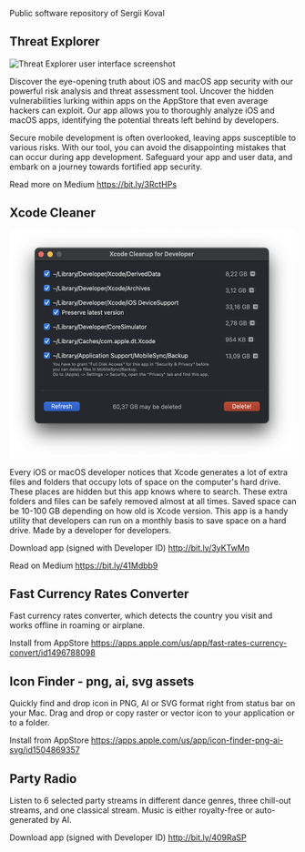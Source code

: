 Public software repository of Sergii Koval

## Threat Explorer
<img src="https://jimdo-storage.freetls.fastly.net/image/398441657/9e829d64-110d-4f4b-ae6a-979322c79ba5.png?quality=80,90&auto=webp&disable=upscale&width=1024&height=669&trim=75,0,72,0" alt="Threat Explorer user interface screenshot" style="height: 315px; width:500px;"/>

Discover the eye-opening truth about iOS and macOS app security with our powerful risk analysis and threat assessment tool. Uncover the hidden vulnerabilities lurking within apps on the AppStore that even average hackers can exploit. Our app allows you to thoroughly analyze iOS and macOS apps, identifying the potential threats left behind by developers.

Secure mobile development is often overlooked, leaving apps susceptible to various risks. With our tool, you can avoid the disappointing mistakes that can occur during app development. Safeguard your app and user data, and embark on a journey towards fortified app security.

Read more on Medium https://bit.ly/3RctHPs


## Xcode Cleaner
<img src="https://github.com/kovallux/software/raw/main/Xcode%20Cleanup/screenshot1.png" alt="Xcode Cleaner user interface screenshot" style="height: 400px; width:500px;"/>

Every iOS or macOS developer notices that Xcode generates a lot of extra files and folders that occupy lots of space on the computer's hard drive. These places are hidden but this app knows where to search. These extra folders and files can be safely removed almost at all times. Saved space can be 10-100 GB depending on how old is Xcode version.
This app is a handy utility that developers can run on a monthly basis to save space on a hard drive. Made by a developer for developers.

Download app (signed with Developer ID) http://bit.ly/3yKTwMn

Read on Medium https://bit.ly/41Mdbb9


## Fast Currency Rates Converter

Fast currency rates converter, which detects the country you visit and works offline in roaming or airplane.

Install from AppStore https://apps.apple.com/us/app/fast-rates-currency-convert/id1496788098

## Icon Finder - png, ai, svg assets

Quickly find and drop icon in PNG, AI or SVG format right from status bar on your Mac. Drag and drop or copy raster or vector icon to your application or to a folder.

Install from AppStore https://apps.apple.com/us/app/icon-finder-png-ai-svg/id1504869357

## Party Radio

Listen to 6 selected party streams in different dance genres, three chill-out streams, and one classical stream.
Music is either royalty-free or auto-generated by AI.

Download app (signed with Developer ID) http://bit.ly/409RaSP
